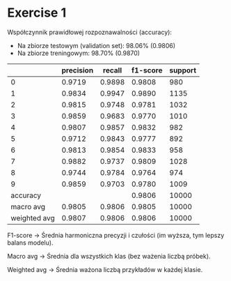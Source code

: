 # Exercise 1

Współczynnik prawidłowej rozpoznawalności (accuracy):

- Na zbiorze testowym (validation set): 98.06% (0.9806)
- Na zbiorze treningowym: 98.70% (0.9870)

|           | precision | recall | f1-score | support |
|-----------|------------|--------|----------|---------|
| 0         | 0.9719     | 0.9898 | 0.9808   | 980     |
| 1         | 0.9834     | 0.9947 | 0.9890   | 1135    |
| 2         | 0.9815     | 0.9748 | 0.9781   | 1032    |
| 3         | 0.9859     | 0.9683 | 0.9770   | 1010    |
| 4         | 0.9807     | 0.9857 | 0.9832   | 982     |
| 5         | 0.9712     | 0.9843 | 0.9777   | 892     |
| 6         | 0.9813     | 0.9854 | 0.9833   | 958     |
| 7         | 0.9882     | 0.9737 | 0.9809   | 1028    |
| 8         | 0.9744     | 0.9784 | 0.9764   | 974     |
| 9         | 0.9859     | 0.9703 | 0.9780   | 1009    |
| accuracy  |            |        | 0.9806   | 10000   |
| macro avg | 0.9805     | 0.9806 | 0.9805   | 10000   |
| weighted avg | 0.9807  | 0.9806 | 0.9806   | 10000   |

F1-score → Średnia harmoniczna precyzji i czułości (im wyższa, tym lepszy balans modelu).

Macro avg → Średnia dla wszystkich klas (bez ważenia liczbą próbek).

Weighted avg → Średnia ważona liczbą przykładów w każdej klasie.